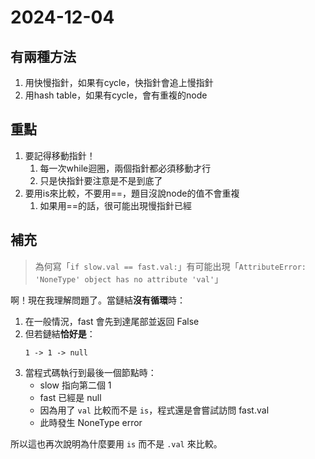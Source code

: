 # 2024-12-04

## 有兩種方法
1. 用快慢指針，如果有cycle，快指針會追上慢指針
2. 用hash table，如果有cycle，會有重複的node

## 重點
1. 要記得移動指針！
   1. 每一次while迴圈，兩個指針都必須移動才行
   2. 只是快指針要注意是不是到底了
2. 要用is來比較，不要用==，題目沒說node的值不會重複
   1. 如果用==的話，很可能出現慢指針已經

## 補充
>為何寫「`if slow.val == fast.val:`」有可能出現「`AttributeError: 'NoneType' object has no attribute 'val'`」

啊！現在我理解問題了。當鏈結**沒有循環**時：

1. 在一般情況，fast 會先到達尾部並返回 False
2. 但若鏈結**恰好是**：
   ```
   1 -> 1 -> null
   ```
3. 當程式碼執行到最後一個節點時：
   * slow 指向第二個 1
   * fast 已經是 null
   * 因為用了 `val` 比較而不是 `is`，程式還是會嘗試訪問 fast.val
   * 此時發生 NoneType error

所以這也再次說明為什麼要用 `is` 而不是 `.val` 來比較。